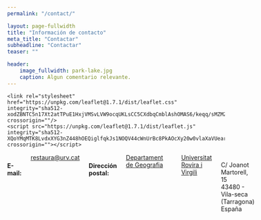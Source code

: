 ```yaml
---
permalink: "/contact/"

layout: page-fullwidth
title: "Información de contacto"
meta_title: "Contactar"
subheadline: "Contactar"
teaser: ""

header:
    image_fullwidth: park-lake.jpg
    caption: Algun comentario relevante.
---
```


	<link rel="stylesheet" href="https://unpkg.com/leaflet@1.7.1/dist/leaflet.css" integrity="sha512-xodZBNTC5n17Xt2atTPuE1HxjVMSvLVW9ocqUKLsCC5CXdbqCmblAshOMAS6/keqq/sMZMZ19scR4PsZChSR7A==" crossorigin=""/>
	<script src="https://unpkg.com/leaflet@1.7.1/dist/leaflet.js" integrity="sha512-XQoYMqMTK8LvdxXYG3nZ448hOEQiglfqkJs1NOQV44cWnUrBc8PkAOcXy20w0vlaXaVUearIOBhiXZ5V3ynxwA==" crossorigin=""></script>


<div class="row">

<div class="small-12 large-4 columns">

<h4>E-mail:</h4>
<a href="mailto: restaura@urv.cat?subject=RESTAURA" title="restaura@urv.cat">restaura@urv.cat</a>

<h4>Dirección postal:</h4>
<a href="https://www.geografia.urv.cat/ca/">Departament de Geografia</a><br>
<a href="https://www.urv.cat/">Universitat Rovira i Virgili</a><br>
C/ Joanot Martorell, 15 <br>
43480 - Vila-seca (Tarragona) <br>
España

</div>

<div class="small-12 large-8 columns">

<div id="mapid" style="width: 100%; height: 400px;"></div>
<script>

       var mymap = L.map('mapid', {
            zoomControl:true, maxZoom:28, minZoom:1
        }).fitBounds([[41.10188530474122,1.146026661908157],[41.103289521850144,1.149400214972932]]);


	L.tileLayer('http://{s}.google.com/vt/lyrs=s,h&x={x}&y={y}&z={z}', {
        maxZoom: 18,
        minZoom: 2,
        subdomains: ['mt0', 'mt1', 'mt2', 'mt3'],
    }).addTo(mymap);

	L.marker([41.10248, 1.14790]).addTo(mymap)
		.bindPopup("<b>Facultat de Turismo y Geografía</b><br />Universitat Rovira i Virgili").openPopup();

	var popup = L.popup();

</script>




</div>

